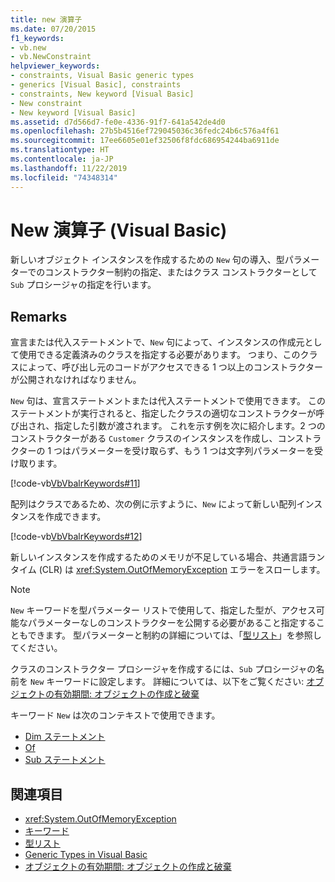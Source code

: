 ```yaml
---
title: new 演算子
ms.date: 07/20/2015
f1_keywords:
- vb.new
- vb.NewConstraint
helpviewer_keywords:
- constraints, Visual Basic generic types
- generics [Visual Basic], constraints
- constraints, New keyword [Visual Basic]
- New constraint
- New keyword [Visual Basic]
ms.assetid: d7d566d7-fe0e-4336-91f7-641a542de4d0
ms.openlocfilehash: 27b5b4516ef729045036c36fedc24b6c576a4f61
ms.sourcegitcommit: 17ee6605e01ef32506f8fdc686954244ba6911de
ms.translationtype: HT
ms.contentlocale: ja-JP
ms.lasthandoff: 11/22/2019
ms.locfileid: "74348314"
---
```

# <a name="new-operator-visual-basic"></a>New 演算子 (Visual Basic)

新しいオブジェクト インスタンスを作成するための `New` 句の導入、型パラメーターでのコンストラクター制約の指定、またはクラス コンストラクターとして `Sub` プロシージャの指定を行います。

## <a name="remarks"></a>Remarks

宣言または代入ステートメントで、`New` 句によって、インスタンスの作成元として使用できる定義済みのクラスを指定する必要があります。 つまり、このクラスによって、呼び出し元のコードがアクセスできる 1 つ以上のコンストラクターが公開されなければなりません。

`New` 句は、宣言ステートメントまたは代入ステートメントで使用できます。 このステートメントが実行されると、指定したクラスの適切なコンストラクターが呼び出され、指定した引数が渡されます。 これを示す例を次に紹介します。2 つのコンストラクターがある `Customer` クラスのインスタンスを作成し、コンストラクターの 1 つはパラメーターを受け取らず、もう 1 つは文字列パラメーターを受け取ります。

[!code-vb[VbVbalrKeywords#11](~/samples/snippets/visualbasic/VS_Snippets_VBCSharp/VbVbalrKeywords/VB/Class6.vb#11)]

配列はクラスであるため、次の例に示すように、`New` によって新しい配列インスタンスを作成できます。

[!code-vb[VbVbalrKeywords#12](~/samples/snippets/visualbasic/VS_Snippets_VBCSharp/VbVbalrKeywords/VB/Class6.vb#12)]

新しいインスタンスを作成するためのメモリが不足している場合、共通言語ランタイム (CLR) は <xref:System.OutOfMemoryException> エラーをスローします。

> [!NOTE]
> `New` キーワードを型パラメーター リストで使用して、指定した型が、アクセス可能なパラメーターなしのコンストラクターを公開する必要があること指定することもできます。 型パラメーターと制約の詳細については、「[型リスト](../statements/type-list.md)」を参照してください。

クラスのコンストラクター プロシージャを作成するには、`Sub` プロシージャの名前を `New` キーワードに設定します。 詳細については、以下をご覧ください: [オブジェクトの有効期間: オブジェクトの作成と破棄](../../programming-guide/language-features/objects-and-classes/object-lifetime-how-objects-are-created-and-destroyed.md)

キーワード `New` は次のコンテキストで使用できます。

- [Dim ステートメント](../statements/dim-statement.md)
- [Of](../statements/of-clause.md)
- [Sub ステートメント](../statements/sub-statement.md)

## <a name="see-also"></a>関連項目

- <xref:System.OutOfMemoryException>
- [キーワード](../keywords/index.md)
- [型リスト](../statements/type-list.md)
- [Generic Types in Visual Basic](../../programming-guide/language-features/data-types/generic-types.md)
- [オブジェクトの有効期間: オブジェクトの作成と破棄](../../programming-guide/language-features/objects-and-classes/object-lifetime-how-objects-are-created-and-destroyed.md)
